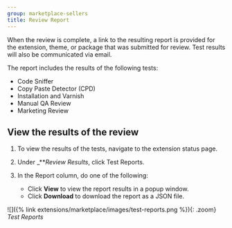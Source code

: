 ```yaml
---
group: marketplace-sellers
title: Review Report
---
```


When the review is complete, a link to the resulting report is provided for the extension, theme, or package that was submitted for review. Test results will also be communicated via email.

The report includes the results of the following tests:

- Code Sniffer
- Copy Paste Detector (CPD)
- Installation and Varnish
- Manual QA Review
- Marketing Review

## View the results of the review

1. To view the results of the tests, navigate to the extension status page.

1. Under _**_Review Results_, click <span class="btn">Test Reports</span>.

1. In the Report column, do one of the following:

    - Click **View** to view the report results in a popup window.
    - Click **Download** to download the report as a JSON file.

![]({% link extensions/marketplace/images/test-reports.png %}){: .zoom}
_Test Reports_
